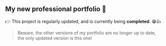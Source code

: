 ## My new professional portfolio 📔

👉 This project is regularly updated, and is currently being **completed**. 😁👍

> Beware, the other versions of my portfolio are no longer up to date, the only updated version is this one! 
